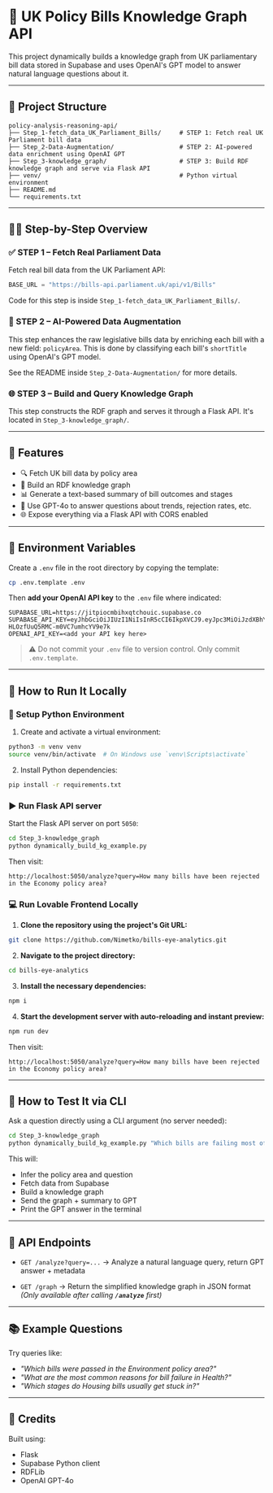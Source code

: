 # 🧠 UK Policy Bills Knowledge Graph API

This project dynamically builds a knowledge graph from UK parliamentary bill data stored in Supabase and uses OpenAI's GPT model to answer natural language questions about it.

---

## 📁 Project Structure

```
policy-analysis-reasoning-api/
├── Step_1-fetch_data_UK_Parliament_Bills/     # STEP 1: Fetch real UK Parliament bill data
├── Step_2-Data-Augmentation/                  # STEP 2: AI-powered data enrichment using OpenAI GPT
├── Step_3-knowledge_graph/                    # STEP 3: Build RDF knowledge graph and serve via Flask API
├── venv/                                      # Python virtual environment
├── README.md
└── requirements.txt
```

---

## 👨‍💼 Step-by-Step Overview

### ✅ STEP 1 – Fetch Real Parliament Data

Fetch real bill data from the UK Parliament API:

```python
BASE_URL = "https://bills-api.parliament.uk/api/v1/Bills"
```

Code for this step is inside `Step_1-fetch_data_UK_Parliament_Bills/`.

### 🧠 STEP 2 – AI-Powered Data Augmentation

This step enhances the raw legislative bills data by enriching each bill with a new field: `policyArea`. This is done by classifying each bill's `shortTitle` using OpenAI's GPT model.

See the README inside `Step_2-Data-Augmentation/` for more details.

### 🌐 STEP 3 – Build and Query Knowledge Graph

This step constructs the RDF graph and serves it through a Flask API. It's located in `Step_3-knowledge_graph/`.

---

## 📆 Features

* 🔍 Fetch UK bill data by policy area
* 🿫 Build an RDF knowledge graph
* 📊 Generate a text-based summary of bill outcomes and stages
* 🤖 Use GPT-4o to answer questions about trends, rejection rates, etc.
* 🌐 Expose everything via a Flask API with CORS enabled

---

## 🔧 Environment Variables

Create a `.env` file in the root directory by copying the template:

```bash
cp .env.template .env
```

Then **add your OpenAI API key** to the `.env` file where indicated:

```env
SUPABASE_URL=https://jitpiocmbihxqtchouic.supabase.co
SUPABASE_API_KEY=eyJhbGciOiJIUzI1NiIsInR5cCI6IkpXVCJ9.eyJpc3MiOiJzdXBhYmFzZSIsInJlZiI6ImppdHBpb2NtYmloeHF0Y2hvdWljIiwicm9sZSI6ImFub24iLCJpYXQiOjE3NDU2NzQ3OTQsImV4cCI6MjA2MTI1MDc5NH0.dWeLUWEuBRnRbV-HLOzfUuQ5RMC-m0VC7umhcYV9e7k
OPENAI_API_KEY=<add your API key here>
```

> ⚠️ Do not commit your `.env` file to version control. Only commit `.env.template`.

---

## 🚀 How to Run It Locally

### 🔄 Setup Python Environment

1. Create and activate a virtual environment:

```bash
python3 -m venv venv
source venv/bin/activate  # On Windows use `venv\Scripts\activate`
```

2. Install Python dependencies:

```bash
pip install -r requirements.txt
```

### ▶️ Run Flask API server

Start the Flask API server on port `5050`:

```bash
cd Step_3-knowledge_graph
python dynamically_build_kg_example.py
```

Then visit:

```
http://localhost:5050/analyze?query=How many bills have been rejected in the Economy policy area?
```

### 💻 Run Lovable Frontend Locally

1. **Clone the repository using the project's Git URL:**

```bash
git clone https://github.com/Nimetko/bills-eye-analytics.git
```

2. **Navigate to the project directory:**

```bash
cd bills-eye-analytics
```

3. **Install the necessary dependencies:**

```bash
npm i
```

4. **Start the development server with auto-reloading and instant preview:**

```bash
npm run dev
```

Then visit:

```
http://localhost:5050/analyze?query=How many bills have been rejected in the Economy policy area?
```

---

## 🧪 How to Test It via CLI

Ask a question directly using a CLI argument (no server needed):

```bash
cd Step_3-knowledge_graph
python dynamically_build_kg_example.py "Which bills are failing most often?"
```

This will:

* Infer the policy area and question
* Fetch data from Supabase
* Build a knowledge graph
* Send the graph + summary to GPT
* Print the GPT answer in the terminal

---

## 📄 API Endpoints

* `GET /analyze?query=...`
  → Analyze a natural language query, return GPT answer + metadata

* `GET /graph`
  → Return the simplified knowledge graph in JSON format
  *(Only available after calling **`/analyze`** first)*

---

## 📚 Example Questions

Try queries like:

* *"Which bills were passed in the Environment policy area?"*
* *"What are the most common reasons for bill failure in Health?"*
* *"Which stages do Housing bills usually get stuck in?"*

---

## 🤝 Credits

Built using:

* Flask
* Supabase Python client
* RDFLib
* OpenAI GPT-4o

